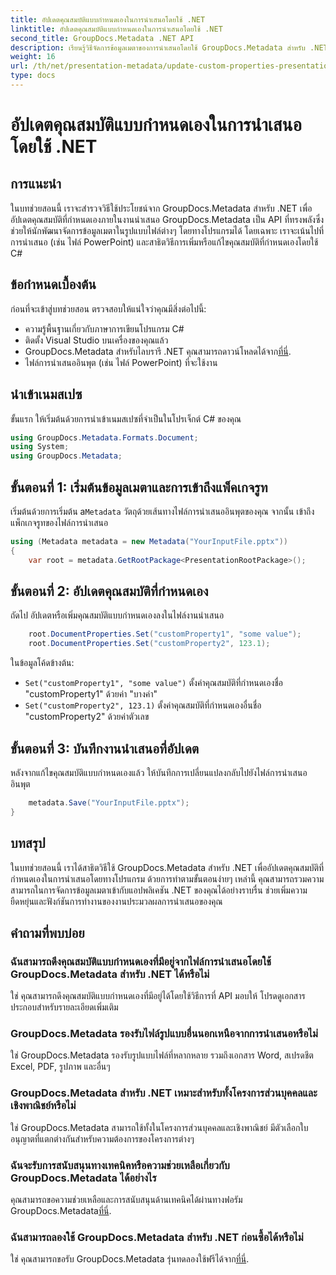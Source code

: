 ```yaml
---
title: อัปเดตคุณสมบัติแบบกำหนดเองในการนำเสนอโดยใช้ .NET
linktitle: อัปเดตคุณสมบัติแบบกำหนดเองในการนำเสนอโดยใช้ .NET
second_title: GroupDocs.Metadata .NET API
description: เรียนรู้วิธีจัดการข้อมูลเมตาของการนำเสนอโดยใช้ GroupDocs.Metadata สำหรับ .NET อัปเดตคุณสมบัติแบบกำหนดเองอย่างมีประสิทธิภาพในไฟล์ PowerPoint
weight: 16
url: /th/net/presentation-metadata/update-custom-properties-presentations/
type: docs
---
```

# อัปเดตคุณสมบัติแบบกำหนดเองในการนำเสนอโดยใช้ .NET

## การแนะนำ
ในบทช่วยสอนนี้ เราจะสำรวจวิธีใช้ประโยชน์จาก GroupDocs.Metadata สำหรับ .NET เพื่ออัปเดตคุณสมบัติที่กำหนดเองภายในงานนำเสนอ GroupDocs.Metadata เป็น API ที่ทรงพลังซึ่งช่วยให้นักพัฒนาจัดการข้อมูลเมตาในรูปแบบไฟล์ต่างๆ โดยทางโปรแกรมได้ โดยเฉพาะ เราจะเน้นไปที่การนำเสนอ (เช่น ไฟล์ PowerPoint) และสาธิตวิธีการเพิ่มหรือแก้ไขคุณสมบัติที่กำหนดเองโดยใช้ C#
## ข้อกำหนดเบื้องต้น
ก่อนที่จะเข้าสู่บทช่วยสอน ตรวจสอบให้แน่ใจว่าคุณมีสิ่งต่อไปนี้:
- ความรู้พื้นฐานเกี่ยวกับภาษาการเขียนโปรแกรม C#
- ติดตั้ง Visual Studio บนเครื่องของคุณแล้ว
-  GroupDocs.Metadata สำหรับไลบรารี .NET คุณสามารถดาวน์โหลดได้จาก[ที่นี่](https://releases.groupdocs.com/metadata/net/).
- ไฟล์การนำเสนออินพุต (เช่น ไฟล์ PowerPoint) ที่จะใช้งาน

## นำเข้าเนมสเปซ
ขั้นแรก ให้เริ่มต้นด้วยการนำเข้าเนมสเปซที่จำเป็นในโปรเจ็กต์ C# ของคุณ
```csharp
using GroupDocs.Metadata.Formats.Document;
using System;
using GroupDocs.Metadata;
```
## ขั้นตอนที่ 1: เริ่มต้นข้อมูลเมตาและการเข้าถึงแพ็คเกจรูท
 เริ่มต้นด้วยการเริ่มต้น a`Metadata` วัตถุด้วยเส้นทางไฟล์การนำเสนออินพุตของคุณ จากนั้น เข้าถึงแพ็กเกจรูทของไฟล์การนำเสนอ
```csharp
using (Metadata metadata = new Metadata("YourInputFile.pptx"))
{
    var root = metadata.GetRootPackage<PresentationRootPackage>();
```
## ขั้นตอนที่ 2: อัปเดตคุณสมบัติที่กำหนดเอง
ถัดไป อัปเดตหรือเพิ่มคุณสมบัติแบบกำหนดเองลงในไฟล์งานนำเสนอ
```csharp
    root.DocumentProperties.Set("customProperty1", "some value");
    root.DocumentProperties.Set("customProperty2", 123.1);
```
ในข้อมูลโค้ดข้างต้น:
- `Set("customProperty1", "some value")` ตั้งค่าคุณสมบัติที่กำหนดเองชื่อ "customProperty1" ด้วยค่า "บางค่า"
- `Set("customProperty2", 123.1)` ตั้งค่าคุณสมบัติที่กำหนดเองอื่นชื่อ "customProperty2" ด้วยค่าตัวเลข
## ขั้นตอนที่ 3: บันทึกงานนำเสนอที่อัปเดต
หลังจากแก้ไขคุณสมบัติแบบกำหนดเองแล้ว ให้บันทึกการเปลี่ยนแปลงกลับไปยังไฟล์การนำเสนออินพุต
```csharp
    metadata.Save("YourInputFile.pptx");
}
```

## บทสรุป
ในบทช่วยสอนนี้ เราได้สาธิตวิธีใช้ GroupDocs.Metadata สำหรับ .NET เพื่ออัปเดตคุณสมบัติที่กำหนดเองในการนำเสนอโดยทางโปรแกรม ด้วยการทำตามขั้นตอนง่ายๆ เหล่านี้ คุณสามารถรวมความสามารถในการจัดการข้อมูลเมตาเข้ากับแอปพลิเคชัน .NET ของคุณได้อย่างราบรื่น ช่วยเพิ่มความยืดหยุ่นและฟังก์ชันการทำงานของงานประมวลผลการนำเสนอของคุณ

## คำถามที่พบบ่อย
### ฉันสามารถดึงคุณสมบัติแบบกำหนดเองที่มีอยู่จากไฟล์การนำเสนอโดยใช้ GroupDocs.Metadata สำหรับ .NET ได้หรือไม่
ใช่ คุณสามารถดึงคุณสมบัติแบบกำหนดเองที่มีอยู่ได้โดยใช้วิธีการที่ API มอบให้ โปรดดูเอกสารประกอบสำหรับรายละเอียดเพิ่มเติม
### GroupDocs.Metadata รองรับไฟล์รูปแบบอื่นนอกเหนือจากการนำเสนอหรือไม่
ใช่ GroupDocs.Metadata รองรับรูปแบบไฟล์ที่หลากหลาย รวมถึงเอกสาร Word, สเปรดชีต Excel, PDF, รูปภาพ และอื่นๆ
### GroupDocs.Metadata สำหรับ .NET เหมาะสำหรับทั้งโครงการส่วนบุคคลและเชิงพาณิชย์หรือไม่
ใช่ GroupDocs.Metadata สามารถใช้ทั้งในโครงการส่วนบุคคลและเชิงพาณิชย์ มีตัวเลือกใบอนุญาตที่แตกต่างกันสำหรับความต้องการของโครงการต่างๆ
### ฉันจะรับการสนับสนุนทางเทคนิคหรือความช่วยเหลือเกี่ยวกับ GroupDocs.Metadata ได้อย่างไร
 คุณสามารถขอความช่วยเหลือและการสนับสนุนด้านเทคนิคได้ผ่านทางฟอรัม GroupDocs.Metadata[ที่นี่](https://forum.groupdocs.com/c/metadata/14).
### ฉันสามารถลองใช้ GroupDocs.Metadata สำหรับ .NET ก่อนซื้อได้หรือไม่
 ใช่ คุณสามารถขอรับ GroupDocs.Metadata รุ่นทดลองใช้ฟรีได้จาก[ที่นี่](https://releases.groupdocs.com/).